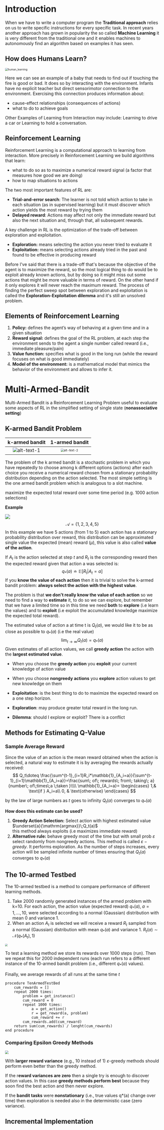 # Introduction

When we have to write a computer program the **Traditional approach** relies on us to write specific instructions for every specific task. In recent years another approach has grown in popularity the so called **Machine Learning** it is very different from the traditional one and it enables machines to autonomously find an algorithm based on examples it has seen.

## How does Humans Learn?

<img src="Fig_02.png" alt="human_learning" style="zoom:60%;" />

Here we can see an example of a baby that needs to find out if touching the fire is good or bad. It does so by interacting with the environment. Infants have no explicit teacher but direct sensorimotor connection to the environment.
Exercising this connection produces information about:

- cause-effect relationships (consequences of actions)
- what to do to achieve goals

Other Examples of Learning from Interaction may include: Learning to drive a car or Learning to hold a conversation.

## Reinforcement Learning

Reinforcement Learning is a computational approach to learning from interaction. More precisely in Reinforcement Learning we build algorithms that learn:

- what to do so as to maximize a numerical reward signal (a factor that measures how good we are doing)
- how to map situations to actions

The two most important features of RL are:

- **Trial-and-error search**: The learner is not told which action to take in each situation (as in supervised learning) but it must discover which action yields the most reward by trying them
- **Delayed reward**: Actions may affect not only the immediate reward but also the next situation and, through that, all subsequent rewards.

A key challenge in RL is the optimization of the trade-off between exploration and exploitation.

- **Exploration:** means selecting the action you never tried to evaluate it
- **Exploitation:** means selecting actions already tried in the past and found to be effective in producing reward

Before I've said that there is a trade-off that's because the objective of the agent is to maximize the reward, so the most logical thing to do would be to exploit already known actions, but by doing so it might miss out some actions that might be more valuable in terms of reward. On the other hand if it only explores it will never reach the maximum reward.
The process of finding the perfect sweep spot between exploration and exploitation is called the 
**Exploration-Exploitation dilemma** and it's still an unsolved problem.

## Elements of Reinforcement Learning

1. **Policy:** defines the agent’s way of behaving at a given time and in a given situation
2. **Reward signal:** defines the goal of the RL problem, at each step the environment sends to the agent a single number called reward (i.e., immediate pleasure/pain)
3. **Value function:** specifies what is good in the long run (while the reward focuses on what is good immediately)
4. **Model of the environment:** is a mathematical model that mimics the behavior of the environment and allows to infer it. 

# Multi-Armed-Bandit

Multi-Armed Bandit is a Reinforcement Learning Problem useful to evaluate some aspects of RL in the simplified setting of single state (**nonassociative setting**)

## K-armed Bandit Problem

|                        k-armed bandit                        |                        1-armed bandit                        |
| :----------------------------------------------------------: | :----------------------------------------------------------: |
| <img src="../img/multiarmed.png" alt="alt-text-1" title="title-1" style="zoom:95%;" /> | <img src="../img/1armed.jpg" alt="alt-text-2" style="zoom:60%;" /> |

The problem of the k armed bandit is a stochastic problem in which you have repeatedly to choose among k different options (actions) after each choice you receive a numerical reward chosen from a stationary probability distribution depending on the action selected. The most simple setting is the one armed bandit problem which is analogous to a slot machine.

maximize the expected total reward over some time period (e.g. 1000 action selections)

**Example**

![](../img/multiarmed_example.drawio.png)
$$
\mathcal{A}=\{1,2,3,4,5\}
$$
In this example we have 5 actions (from 1 to 5) each action has a stationary probability distribution over reward, this distribution can be approximated single value the expected (mean) reward ($\mu$), this value is also called **value of the action**.

If $A_t$ is the action selected at step $t$ and $R_t$ is the corresponding reward then the expected reward given that action a was selected is:
$$
q_*(a)\doteq\mathbb{E}[R_t|A_t=a]
$$
If you **know the value of each action** then it is trivial to solve the k-armed bandit problem: **always select the action with the highest value**. 

The problem is that **we don't really know the value of each action** so we need to find a way to **estimate** it, to do so we can explore, but remember that we have a limited time so in this time we need **both** to **explore** (i.e learn the values) and to **exploit** (i.e exploit the accumulated knowledge maximize the expected total reward).

The estimated value of action a at time t is $Q_t(a)$, we would like it to be as close as possible to $q_*(a)$ (i.e the real value)
$$
\lim_{t\to\infty}Q_t(a)=q_*(a)
$$
Given estimates of all action values, we call **greedy action** the action with the **largest estimated value**.

- When you choose the **greedy action** you **exploit** your current knowledge of action value
- When you choose **nongreedy actions** you **explore** action values to get new knowledge on them

- **Exploitation**: is the best thing to do to maximize the expected reward on a one step horizon.
- **Exploration**: may produce greater total reward in the long run.
- **Dilemma**: should I explore or exploit? There is a conflict

## Methods for Estimating Q-Value

### Sample Average Reward

Since the value of an action is the mean reward obtained when the action is selected, a natural way to estimate it is by averaging the rewards actually received:
$$
Q_t\doteq \frac{\sum^{t-1}_{i=1}R_i*\mathbb{1}_{A_i=a}}{\sum^{t-1}_{i=1}\mathbb{1}_{A_i=a}}=\frac{sum\; of\; rewards\; from\; taking\; a}{number\; of\;times\;a \;taken }\\\\
\mathbb{1}_{A_i=a}= 
\begin{cases}
    1,& \text{if } A_i=a\\
    0,              & \text{otherwise}
\end{cases}
$$


by the law of large numbers as $t$ goes to infinity $Q_t(a)$ converges to $q_*(a)$ 

**How does this estimate can be used?**

1. **Greedy Action Selection:** Select action with highest estimated value $\underset{a}{\mathrm{argmax}}\;Q_t(a)$<br/>this method always exploits (i.e maximizes immediate reward)
2. **Alternative rule:** behave greedy most of the time but with small prob $\varepsilon$ select randomly from nongreedy actions. This method is called $\varepsilon-greedy$. It performs exploration. As the number of steps increases, every action will be sampled infinite number of times ensuring that $Q_t(a)$ converges to $q_*(a)$ 

## The 10-armed Testbed

The 10-armed testbed is a method to compare performance of different learning methods.

1. Take 2000 randomly generated instances of the armed problem with k=10. For each action, the action value (expected reward) $q_*(a),\; a=1,\dots,10$, were selected according to a normal (Gaussian) distribution with mean 0 and variance 1.
2. When an action $A_t$ is selected we will receive a reward $R_t$ sampled from a normal (Gaussian) distribution with mean $q_*(a)$ and variance 1. $R_t(a)\sim \mathcal{N}(q_*(A_t),1)$

<img src="../img/10armed.png" style="zoom:50%;" />

To test a learning method we store its rewards over 1000 steps (run). Then we repeat this for 2000 independent runs (each run refers to a different instance of the 10-armed bandit problem (i.e., different $q_*(a)$ values).

Finally, we average rewards of all runs at the same time $t$

```pseudocode
procedure TenArmedTestBed
	cum_rewards = []
    repeat 2000 times:
        problem = get_instance()
        cum_reward = 0
        repeat 1000 times:
            a = get_action()
            r = get_reward(a, problem)
            cum_reward += r
        cum_rewards.add(cum_reward)
    return sum(cum_rewards) / lenght(cum_rewards)
end procedure
```

### Comparing Epsilon Greedy Methods

<img src="../img/epsgreedycomp.png" style="zoom:70%;" />

With **larger reward variance** (e.g., 10 instead of 1) $\varepsilon$-greedy methods should perform even better than the greedy method.

If the r**eward variances are zero** then a single try is enough to discover action values. In this case **greedy methods perform best** because they soon find the best action and then never explore.

If the **bandit tasks** were **nonstationary** (i.e., true values q*(a) change over time) then exploration is needed also in the deterministic case (zero variance).

## Incremental Implementation 
